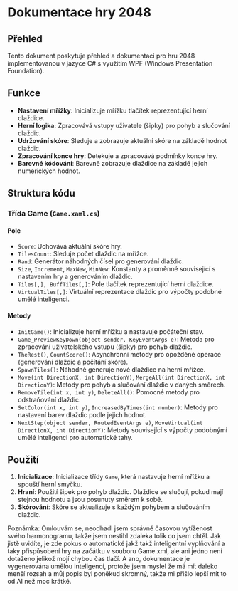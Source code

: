 # Dokumentace hry 2048

## Přehled

Tento dokument poskytuje přehled a dokumentaci pro hru 2048 implementovanou v jazyce C# s využitím WPF (Windows Presentation Foundation).

## Funkce

- **Nastavení mřížky**: Inicializuje mřížku tlačítek reprezentující herní dlaždice.
- **Herní logika**: Zpracovává vstupy uživatele (šipky) pro pohyb a slučování dlaždic.
- **Udržování skóre**: Sleduje a zobrazuje aktuální skóre na základě hodnot dlaždic.
- **Zpracování konce hry**: Detekuje a zpracovává podmínky konce hry.
- **Barevné kódování**: Barevně zobrazuje dlaždice na základě jejich numerických hodnot.

## Struktura kódu

### Třída Game (`Game.xaml.cs`)

#### Pole

- `Score`: Uchovává aktuální skóre hry.
- `TilesCount`: Sleduje počet dlaždic na mřížce.
- `Rand`: Generátor náhodných čísel pro generování dlaždic.
- `Size`, `Increment`, `MaxNew`, `MinNew`: Konstanty a proměnné související s nastavením hry a generováním dlaždic.
- `Tiles[,], BuffTiles[,]`: Pole tlačítek reprezentující herní dlaždice.
- `VirtualTiles[,]`: Virtuální reprezentace dlaždic pro výpočty podobné umělé inteligenci.

#### Metody

- `InitGame()`: Inicializuje herní mřížku a nastavuje počáteční stav.
- `Game_PreviewKeyDown(object sender, KeyEventArgs e)`: Metoda pro zpracování uživatelského vstupu (šipky) pro pohyb dlaždic.
- `TheRest()`, `CountScore()`: Asynchronní metody pro opožděné operace (generování dlaždic a počítání skóre).
- `SpawnTiles()`: Náhodně generuje nové dlaždice na herní mřížce.
- `Move(int DirectionX, int DirectionY)`, `MergeAll(int DirectionX, int DirectionY)`: Metody pro pohyb a slučování dlaždic v daných směrech.
- `RemoveTile(int x, int y)`, `DeleteAll()`: Pomocné metody pro odstraňování dlaždic.
- `SetColor(int x, int y)`, `IncreasedByTimes(int number)`: Metody pro nastavení barev dlaždic podle jejich hodnot.
- `NextStep(object sender, RoutedEventArgs e)`, `MoveVirtual(int DirectionX, int DirectionY)`: Metody související s výpočty podobnými umělé inteligenci pro automatické tahy.

## Použití

1. **Inicializace**: Inicializace třídy `Game`, která nastavuje herní mřížku a spouští herní smyčku.
2. **Hraní**: Použití šipek pro pohyb dlaždic. Dlaždice se slučují, pokud mají stejnou hodnotu a jsou posunuty směrem k sobě.
3. **Skórování**: Skóre se aktualizuje s každým pohybem a slučováním dlaždic.



Poznámka: 
Omlouvám se, neodhadl jsem správně časovou vytíženost svého harmonogramu, takže jsem nestihl zdaleka tolik co jsem chtěl. Jak jistě uvidíte, je zde pokus o automatické jakž takž inteligentní vyplňování a taky přispůsobení hry na začátku v souboru Game.xml, ale ani jedno není  dotaženo jelikož mojí chybou čas tlačí. A ano, dokumentace je vygenerována umělou inteligencí, protože jsem myslel že má mít daleko menší rozsah a můj popis byl poněkud skromný, takže mi přišlo lepší mít to od AI než moc krátké.

